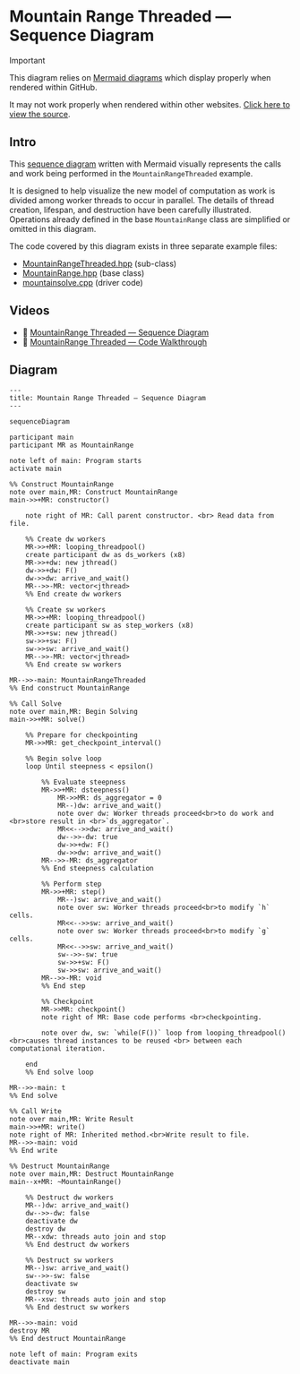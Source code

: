 # Mountain Range Threaded — Sequence Diagram

> [!IMPORTANT]
> This diagram relies on [Mermaid diagrams](https://mermaid.js.org/) which display properly when rendered within GitHub.
>
> It may not work properly when rendered within other websites. [Click here to view the source](https://github.com/BYUHPC/sci-comp-course-example-cxx/blob/main/docs/MountainRangeThreaded-sequence-diagram.md).

## Intro

This [sequence diagram](https://mermaid.js.org/syntax/sequenceDiagram.html#sequence-diagrams) written with Mermaid visually represents
the calls and work being performed in the `MountainRangeThreaded` example.

It is designed to help visualize the new model of computation as work is divided among worker threads to occur in parallel.
The details of thread creation, lifespan, and destruction have been carefully illustrated.
Operations already defined in the base `MountainRange` class are simplified or omitted in this diagram.

The code covered by this diagram exists in three separate example files:
* [MountainRangeThreaded.hpp](../src/MountainRangeThreaded.hpp) (sub-class)
* [MountainRange.hpp](../src/MountainRange.hpp) (base class)
* [mountainsolve.cpp](../src/mountainsolve.cpp) (driver code)

## Videos

- 🎥 [MountainRange Threaded — Sequence Diagram](https://www.loom.com/share/ad240327395f4ef68f75c9c32c50c835?sid=ef2cc2f0-1db8-4e69-9495-c2baa981a82a)
- 🎥 [MountainRange Threaded — Code Walkthrough](https://www.loom.com/share/021c71412297432db68243200bea0039?sid=df34de3b-7386-45df-8fee-a427d7dfd2f6)

## Diagram

```mermaid
---
title: Mountain Range Threaded — Sequence Diagram
---

sequenceDiagram

participant main
participant MR as MountainRange

note left of main: Program starts
activate main

%% Construct MountainRange
note over main,MR: Construct MountainRange
main->>+MR: constructor()

    note right of MR: Call parent constructor. <br> Read data from file.

    %% Create dw workers
    MR->>+MR: looping_threadpool()
    create participant dw as ds_workers (x8)
    MR->>+dw: new jthread()
    dw->>+dw: F()
    dw->>dw: arrive_and_wait()
    MR-->>-MR: vector<jthread>
    %% End create dw workers

    %% Create sw workers
    MR->>+MR: looping_threadpool()
    create participant sw as step_workers (x8)
    MR->>+sw: new jthread()
    sw->>+sw: F()
    sw->>sw: arrive_and_wait()
    MR-->>-MR: vector<jthread>
    %% End create sw workers

MR-->>-main: MountainRangeThreaded
%% End construct MountainRange

%% Call Solve
note over main,MR: Begin Solving
main->>+MR: solve()

    %% Prepare for checkpointing
    MR->>MR: get_checkpoint_interval()

    %% Begin solve loop
    loop Until steepness < epsilon()

        %% Evaluate steepness
        MR->>+MR: dsteepness()
            MR->>MR: ds_aggregator = 0
            MR--)dw: arrive_and_wait()
            note over dw: Worker threads proceed<br>to do work and <br>store result in <br>`ds_aggregator`.
            MR<<-->>dw: arrive_and_wait()
            dw-->>-dw: true
            dw->>+dw: F()
            dw->>dw: arrive_and_wait()
        MR-->>-MR: ds_aggregator
        %% End steepness calculation

        %% Perform step
        MR->>+MR: step()
            MR--)sw: arrive_and_wait()
            note over sw: Worker threads proceed<br>to modify `h` cells.
            MR<<-->>sw: arrive_and_wait()
            note over sw: Worker threads proceed<br>to modify `g` cells.
            MR<<-->>sw: arrive_and_wait()
            sw-->>-sw: true
            sw->>+sw: F()
            sw->>sw: arrive_and_wait()
        MR-->>-MR: void
        %% End step

        %% Checkpoint
        MR->>MR: checkpoint()
        note right of MR: Base code performs <br>checkpointing.

        note over dw, sw: `while(F())` loop from looping_threadpool()<br>causes thread instances to be reused <br> between each computational iteration.

    end
    %% End solve loop

MR-->>-main: t
%% End solve

%% Call Write
note over main,MR: Write Result
main->>+MR: write()
note right of MR: Inherited method.<br>Write result to file.
MR-->>-main: void
%% End write

%% Destruct MountainRange
note over main,MR: Destruct MountainRange
main--x+MR: ~MountainRange()

    %% Destruct dw workers
    MR--)dw: arrive_and_wait()
    dw-->>-dw: false
    deactivate dw
    destroy dw
    MR--xdw: threads auto join and stop
    %% End destruct dw workers

    %% Destruct sw workers
    MR--)sw: arrive_and_wait()
    sw-->>-sw: false
    deactivate sw
    destroy sw
    MR--xsw: threads auto join and stop
    %% End destruct sw workers

MR-->>-main: void
destroy MR
%% End destruct MountainRange

note left of main: Program exits
deactivate main
```
